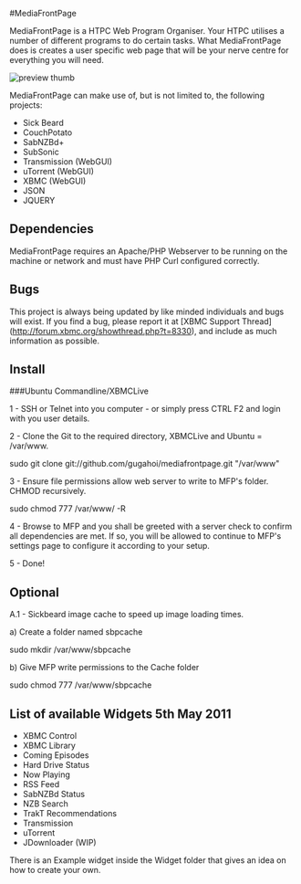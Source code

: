 #MediaFrontPage

MediaFrontPage is a HTPC Web Program Organiser.
Your HTPC utilises a number of different programs to do certain tasks. What MediaFrontPage does is creates a user specific web page that will be your nerve centre for everything you will need.

![preview thumb](http://img715.imageshack.us/img715/1564/screenshot20101118at120.png)

MediaFrontPage can make use of, but is not limited to, the following projects:

* Sick Beard
* CouchPotato
* SabNZBd+
* SubSonic
* Transmission (WebGUI)
* uTorrent (WebGUI)
* XBMC (WebGUI)
* JSON
* JQUERY

## Dependencies

MediaFrontPage requires an Apache/PHP Webserver to be running on the machine or network and must have PHP Curl configured correctly.

## Bugs

This project is always being updated by like minded individuals and bugs will exist. If you find a bug, please report it at [XBMC Support Thread] (http://forum.xbmc.org/showthread.php?t=8330), and include as much information as possible.

## Install
###Ubuntu Commandline/XBMCLive

1 - SSH or Telnet into you computer - or simply press CTRL F2 and login with you user details.

2 - Clone the Git to the required directory, XBMCLive and Ubuntu = /var/www.

sudo git clone git://github.com/gugahoi/mediafrontpage.git "/var/www"

3 - Ensure file permissions allow web server to write to MFP's folder. CHMOD recursively.

sudo chmod 777 /var/www/ -R

4 - Browse to MFP and you shall be greeted with a server check to confirm all dependencies are met. If so, you will be allowed to continue to MFP's settings page to configure it according to your setup.

5 - Done!

Optional
--------
A.1 - Sickbeard image cache to speed up image loading times.

a) Create a folder named sbpcache 
 
sudo mkdir /var/www/sbpcache

b) Give MFP write permissions to the Cache folder

sudo chmod 777 /var/www/sbpcache

## List of available Widgets 5th May 2011

* XBMC Control
* XBMC Library
* Coming Episodes
* Hard Drive Status
* Now Playing
* RSS Feed
* SabNZBd Status
* NZB Search
* TrakT Recommendations
* Transmission
* uTorrent
* JDownloader (WIP)

There is an Example widget inside the Widget folder that gives an idea on how to create your own.